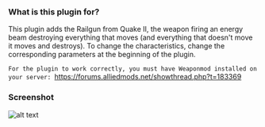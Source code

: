 ### What is this plugin for? 

This plugin adds the Railgun from Quake II, the weapon firing an energy beam destroying  everything that moves (and everything that doesn't move it moves and destroys). To change the characteristics, change the corresponding parameters at the beginning of the plugin.

```For the plugin to work correctly, you must have Weaponmod installed on your server: ```https://forums.alliedmods.net/showthread.php?t=183369

### Screenshot

![alt text](https://github.com/mrglaster/MyLittleAMXPlugins/blob/main/Half-Life/Weaponmod/Railgun/screenshot.jpg?raw=true)
